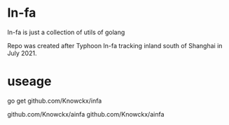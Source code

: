 # In-fa
In-fa is just a collection of utils of golang

Repo was created after Typhoon In-fa tracking inland south of Shanghai in July 2021.

# useage
go get github.com/Knowckx/infa


github.com/Knowckx/ainfa
github.com/Knowckx/ainfa

